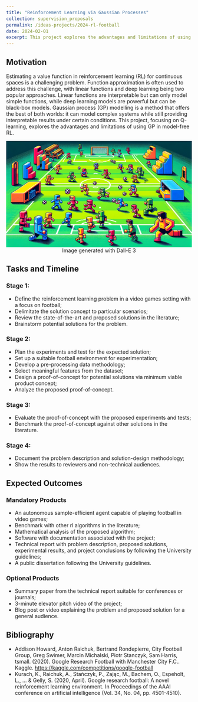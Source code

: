 ```yaml
---
title: "Reinforcement Learning via Gaussian Processes"
collection: supervision_proposals
permalink: /ideas-projects/2024-rl-football
date: 2024-02-01
excerpt: This project explores the advantages and limitations of using Gaussian Process in model-free Reinforcement Learning , focusing on Q-learning.
---
```


## Motivation
Estimating a value function in reinforcement learning (RL) for continuous spaces is a challenging problem. Function approximation is often used to address this challenge, with linear functions and deep learning being two popular approaches. Linear functions are interpretable but can only model simple functions, while deep learning models are powerful but can be black-box models. Gaussian process (GP) modelling is a method that offers the best of both worlds: it can model complex systems while still providing interpretable results under certain conditions. This project, focusing on Q-learning, explores the advantages and limitations of using GP in model-free RL.

<div style="text-align: center;">
    <img src="/images/football-rl.png"
        alt="Gaussian Process."
        style="display: block; margin-left: auto; margin-right: auto;" />
    <figcaption>Image generated with Dall-E 3</figcaption>
</div>

## Tasks and Timeline

### Stage 1:
* Define the reinforcement learning problem in a video games setting with a focus on football;
* Delimitate the solution concept to particular scenarios;
* Review the state-of-the-art and proposed solutions in the literature;
* Brainstorm potential solutions for the problem.

### Stage 2:
* Plan the experiments and test for the expected solution;
* Set up a suitable football environment for experimentation;
* Develop a pre-processing data methodology;
* Select meaningful features from the dataset;
* Design a proof-of-concept for potential solutions via minimum viable product concept;
* Analyze the proposed proof-of-concept.

### Stage 3: 
* Evaluate the proof-of-concept with the proposed experiments and tests;
* Benchmark the proof-of-concept against other solutions in the literature.

### Stage 4: 
* Document the problem description and solution-design methodology;
* Show the results to reviewers and non-technical audiences.

## Expected Outcomes

### Mandatory Products
* An autonomous sample-efficient agent capable of playing football in video games;
* Benchmark with other rl algorithms in the literature;
* Mathematical analysis of the proposed algorithm;
* Software with documentation associated with the project;
* Technical report with problem description, proposed solutions, experimental results, and project conclusions by following the University guidelines;
* A public dissertation following the University guidelines.

### Optional Products
* Summary paper from the technical report suitable for conferences or journals;
* 3-minute elevator pitch video of the project;
* Blog post or video explaining the problem and proposed solution for a general audience.

## Bibliography
* Addison Howard, Anton Raichuk, Bertrand Rondepierre, City Football Group, Greg Swimer, Marcin Michalski, Piotr Stanczyk, Sam Harris, tsmall. (2020). Google Research Football with Manchester City F.C.. Kaggle. https://kaggle.com/competitions/google-football
* Kurach, K., Raichuk, A., Stańczyk, P., Zając, M., Bachem, O., Espeholt, L., ... & Gelly, S. (2020, April). Google research football: A novel reinforcement learning environment. In Proceedings of the AAAI conference on artificial intelligence (Vol. 34, No. 04, pp. 4501-4510).

